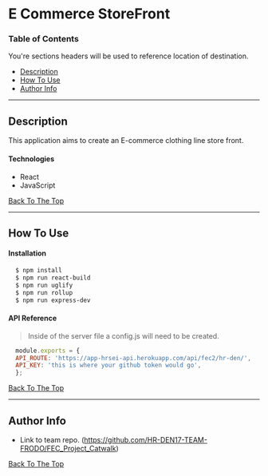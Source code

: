 # E Commerce StoreFront
### Table of Contents
You're sections headers will be used to reference location of destination.

- [Description](#description)
- [How To Use](#how-to-use)
- [Author Info](#author-info)

---

## Description

This application aims to create an E-commerce clothing line store front.

#### Technologies

- React
- JavaScript

[Back To The Top](#e-commerce-storefront)

---

## How To Use

#### Installation
```bash
  $ npm install
  $ npm run react-build
  $ npm run uglify
  $ npm run rollup
  $ npm run express-dev
```


#### API Reference
>Inside of the server file a config.js will need to be created.
```javascript
  module.exports = {
  API_ROUTE: 'https://app-hrsei-api.herokuapp.com/api/fec2/hr-den/',
  API_KEY: 'this is where your github token would go',
  };
```
[Back To The Top](#e-commerce-storefront)

---

## Author Info
- Link to team repo. (https://github.com/HR-DEN17-TEAM-FRODO/FEC_Project_Catwalk)

[Back To The Top](#e-commerce-storefront)